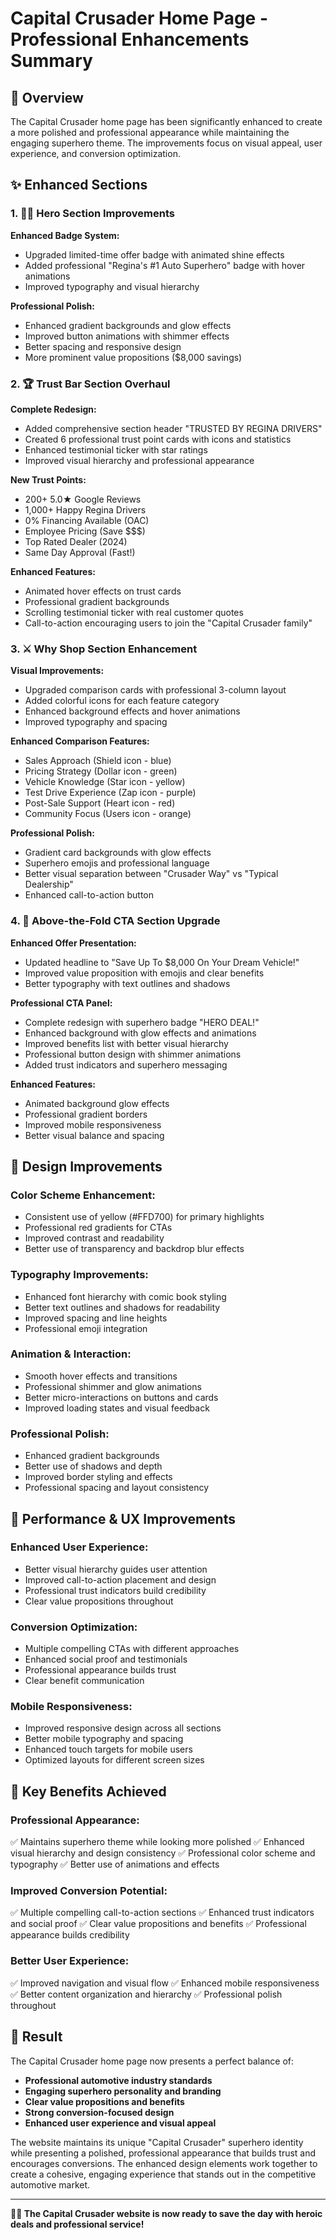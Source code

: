 # Capital Crusader Home Page - Professional Enhancements Summary

## 🎯 Overview
The Capital Crusader home page has been significantly enhanced to create a more polished and professional appearance while maintaining the engaging superhero theme. The improvements focus on visual appeal, user experience, and conversion optimization.

## ✨ Enhanced Sections

### 1. 🦸‍♂️ Hero Section Improvements
**Enhanced Badge System:**
- Upgraded limited-time offer badge with animated shine effects
- Added professional "Regina's #1 Auto Superhero" badge with hover animations
- Improved typography and visual hierarchy

**Professional Polish:**
- Enhanced gradient backgrounds and glow effects
- Improved button animations with shimmer effects
- Better spacing and responsive design
- More prominent value propositions ($8,000 savings)

### 2. 🏆 Trust Bar Section Overhaul
**Complete Redesign:**
- Added comprehensive section header "TRUSTED BY REGINA DRIVERS"
- Created 6 professional trust point cards with icons and statistics
- Enhanced testimonial ticker with star ratings
- Improved visual hierarchy and professional appearance

**New Trust Points:**
- 200+ 5.0★ Google Reviews
- 1,000+ Happy Regina Drivers  
- 0% Financing Available (OAC)
- Employee Pricing (Save $$$)
- Top Rated Dealer (2024)
- Same Day Approval (Fast!)

**Enhanced Features:**
- Animated hover effects on trust cards
- Professional gradient backgrounds
- Scrolling testimonial ticker with real customer quotes
- Call-to-action encouraging users to join the "Capital Crusader family"

### 3. ⚔️ Why Shop Section Enhancement
**Visual Improvements:**
- Upgraded comparison cards with professional 3-column layout
- Added colorful icons for each feature category
- Enhanced background effects and hover animations
- Improved typography and spacing

**Enhanced Comparison Features:**
- Sales Approach (Shield icon - blue)
- Pricing Strategy (Dollar icon - green)  
- Vehicle Knowledge (Star icon - yellow)
- Test Drive Experience (Zap icon - purple)
- Post-Sale Support (Heart icon - red)
- Community Focus (Users icon - orange)

**Professional Polish:**
- Gradient card backgrounds with glow effects
- Superhero emojis and professional language
- Better visual separation between "Crusader Way" vs "Typical Dealership"
- Enhanced call-to-action button

### 4. 🚗 Above-the-Fold CTA Section Upgrade
**Enhanced Offer Presentation:**
- Updated headline to "Save Up To $8,000 On Your Dream Vehicle!"
- Improved value proposition with emojis and clear benefits
- Better typography with text outlines and shadows

**Professional CTA Panel:**
- Complete redesign with superhero badge "HERO DEAL!"
- Enhanced background with glow effects and animations
- Improved benefits list with better visual hierarchy
- Professional button design with shimmer animations
- Added trust indicators and superhero messaging

**Enhanced Features:**
- Animated background glow effects
- Professional gradient borders
- Improved mobile responsiveness
- Better visual balance and spacing

## 🎨 Design Improvements

### **Color Scheme Enhancement:**
- Consistent use of yellow (#FFD700) for primary highlights
- Professional red gradients for CTAs
- Improved contrast and readability
- Better use of transparency and backdrop blur effects

### **Typography Improvements:**
- Enhanced font hierarchy with comic book styling
- Better text outlines and shadows for readability
- Improved spacing and line heights
- Professional emoji integration

### **Animation & Interaction:**
- Smooth hover effects and transitions
- Professional shimmer and glow animations
- Better micro-interactions on buttons and cards
- Improved loading states and visual feedback

### **Professional Polish:**
- Enhanced gradient backgrounds
- Better use of shadows and depth
- Improved border styling and effects
- Professional spacing and layout consistency

## 🚀 Performance & UX Improvements

### **Enhanced User Experience:**
- Better visual hierarchy guides user attention
- Improved call-to-action placement and design
- Professional trust indicators build credibility
- Clear value propositions throughout

### **Conversion Optimization:**
- Multiple compelling CTAs with different approaches
- Enhanced social proof and testimonials
- Professional appearance builds trust
- Clear benefit communication

### **Mobile Responsiveness:**
- Improved responsive design across all sections
- Better mobile typography and spacing
- Enhanced touch targets for mobile users
- Optimized layouts for different screen sizes

## 🎯 Key Benefits Achieved

### **Professional Appearance:**
✅ Maintains superhero theme while looking more polished
✅ Enhanced visual hierarchy and design consistency
✅ Professional color scheme and typography
✅ Better use of animations and effects

### **Improved Conversion Potential:**
✅ Multiple compelling call-to-action sections
✅ Enhanced trust indicators and social proof
✅ Clear value propositions and benefits
✅ Professional appearance builds credibility

### **Better User Experience:**
✅ Improved navigation and visual flow
✅ Enhanced mobile responsiveness
✅ Better content organization and hierarchy
✅ Professional polish throughout

## 🌟 Result
The Capital Crusader home page now presents a perfect balance of:
- **Professional automotive industry standards**
- **Engaging superhero personality and branding**
- **Clear value propositions and benefits**
- **Strong conversion-focused design**
- **Enhanced user experience and visual appeal**

The website maintains its unique "Capital Crusader" superhero identity while presenting a polished, professional appearance that builds trust and encourages conversions. The enhanced design elements work together to create a cohesive, engaging experience that stands out in the competitive automotive market.

---

**🦸‍♂️ The Capital Crusader website is now ready to save the day with heroic deals and professional service!**

